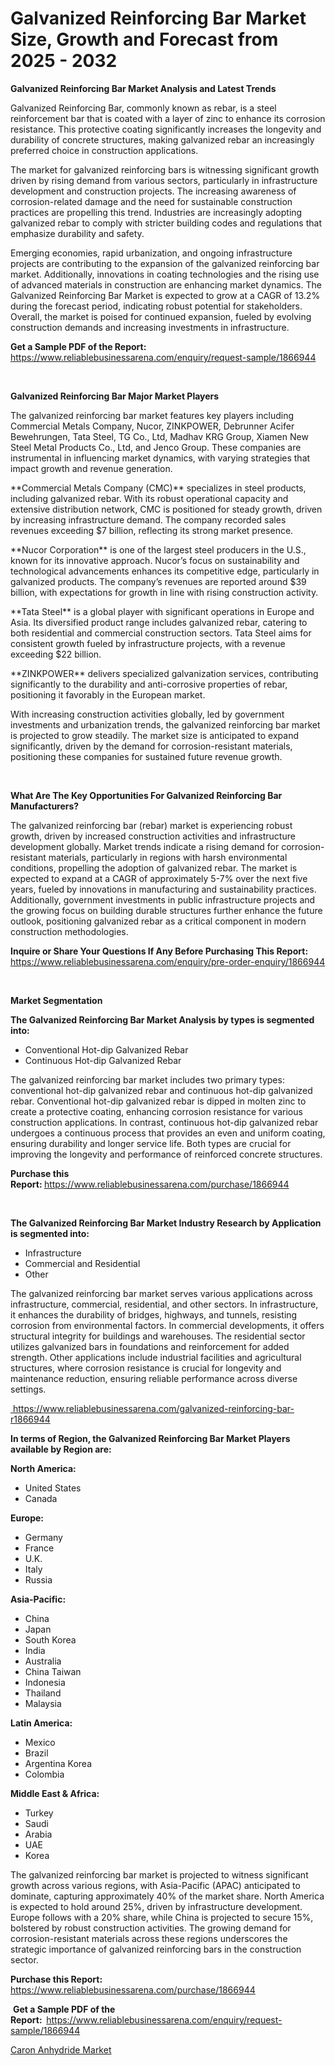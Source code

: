 <p><h1>Galvanized Reinforcing Bar Market Size, Growth and Forecast from 2025 - 2032</h1></p><p><strong>Galvanized Reinforcing Bar Market Analysis and Latest Trends</strong></p>
<p><p>Galvanized Reinforcing Bar, commonly known as rebar, is a steel reinforcement bar that is coated with a layer of zinc to enhance its corrosion resistance. This protective coating significantly increases the longevity and durability of concrete structures, making galvanized rebar an increasingly preferred choice in construction applications. </p><p>The market for galvanized reinforcing bars is witnessing significant growth driven by rising demand from various sectors, particularly in infrastructure development and construction projects. The increasing awareness of corrosion-related damage and the need for sustainable construction practices are propelling this trend. Industries are increasingly adopting galvanized rebar to comply with stricter building codes and regulations that emphasize durability and safety.</p><p>Emerging economies, rapid urbanization, and ongoing infrastructure projects are contributing to the expansion of the galvanized reinforcing bar market. Additionally, innovations in coating technologies and the rising use of advanced materials in construction are enhancing market dynamics. The Galvanized Reinforcing Bar Market is expected to grow at a CAGR of 13.2% during the forecast period, indicating robust potential for stakeholders. Overall, the market is poised for continued expansion, fueled by evolving construction demands and increasing investments in infrastructure.</p></p>
<p><strong>Get a Sample PDF of the Report:&nbsp;</strong> <a href="https://www.reliablebusinessarena.com/enquiry/request-sample/1866944?utm_campaign=2982&utm_medium=2&utm_source=Github&utm_content=ia&utm_term=03042025&utm_id=galvanized-reinforcing-bar">https://www.reliablebusinessarena.com/enquiry/request-sample/1866944</a></p>
<p>&nbsp;</p>
<p><strong>Galvanized Reinforcing Bar Major Market Players</strong></p>
<p><p>The galvanized reinforcing bar market features key players including Commercial Metals Company, Nucor, ZINKPOWER, Debrunner Acifer Bewehrungen, Tata Steel, TG Co., Ltd, Madhav KRG Group, Xiamen New Steel Metal Products Co., Ltd, and Jenco Group. These companies are instrumental in influencing market dynamics, with varying strategies that impact growth and revenue generation.</p><p>**Commercial Metals Company (CMC)** specializes in steel products, including galvanized rebar. With its robust operational capacity and extensive distribution network, CMC is positioned for steady growth, driven by increasing infrastructure demand. The company recorded sales revenues exceeding $7 billion, reflecting its strong market presence.</p><p>**Nucor Corporation** is one of the largest steel producers in the U.S., known for its innovative approach. Nucor’s focus on sustainability and technological advancements enhances its competitive edge, particularly in galvanized products. The company’s revenues are reported around $39 billion, with expectations for growth in line with rising construction activity.</p><p>**Tata Steel** is a global player with significant operations in Europe and Asia. Its diversified product range includes galvanized rebar, catering to both residential and commercial construction sectors. Tata Steel aims for consistent growth fueled by infrastructure projects, with a revenue exceeding $22 billion.</p><p>**ZINKPOWER** delivers specialized galvanization services, contributing significantly to the durability and anti-corrosive properties of rebar, positioning it favorably in the European market. </p><p>With increasing construction activities globally, led by government investments and urbanization trends, the galvanized reinforcing bar market is projected to grow steadily. The market size is anticipated to expand significantly, driven by the demand for corrosion-resistant materials, positioning these companies for sustained future revenue growth.</p></p>
<p>&nbsp;</p>
<p><strong>What Are The Key Opportunities For Galvanized Reinforcing Bar Manufacturers?</strong></p>
<p><p>The galvanized reinforcing bar (rebar) market is experiencing robust growth, driven by increased construction activities and infrastructure development globally. Market trends indicate a rising demand for corrosion-resistant materials, particularly in regions with harsh environmental conditions, propelling the adoption of galvanized rebar. The market is expected to expand at a CAGR of approximately 5-7% over the next five years, fueled by innovations in manufacturing and sustainability practices. Additionally, government investments in public infrastructure projects and the growing focus on building durable structures further enhance the future outlook, positioning galvanized rebar as a critical component in modern construction methodologies.</p></p>
<p><strong>Inquire or Share Your Questions If Any Before Purchasing This Report:</strong> <a href="https://www.reliablebusinessarena.com/enquiry/pre-order-enquiry/1866944?utm_campaign=2982&utm_medium=2&utm_source=Github&utm_content=ia&utm_term=03042025&utm_id=galvanized-reinforcing-bar">https://www.reliablebusinessarena.com/enquiry/pre-order-enquiry/1866944</a></p>
<p>&nbsp;</p>
<p><strong>Market Segmentation</strong></p>
<p><strong>The Galvanized Reinforcing Bar Market Analysis by types is segmented into:</strong></p>
<p><ul><li>Conventional Hot-dip Galvanized Rebar</li><li>Continuous Hot-dip Galvanized Rebar</li></ul></p>
<p><p>The galvanized reinforcing bar market includes two primary types: conventional hot-dip galvanized rebar and continuous hot-dip galvanized rebar. Conventional hot-dip galvanized rebar is dipped in molten zinc to create a protective coating, enhancing corrosion resistance for various construction applications. In contrast, continuous hot-dip galvanized rebar undergoes a continuous process that provides an even and uniform coating, ensuring durability and longer service life. Both types are crucial for improving the longevity and performance of reinforced concrete structures.</p></p>
<p><strong>Purchase this Report:&nbsp;</strong><a href="https://www.reliablebusinessarena.com/purchase/1866944?utm_campaign=2982&utm_medium=2&utm_source=Github&utm_content=ia&utm_term=03042025&utm_id=galvanized-reinforcing-bar">https://www.reliablebusinessarena.com/purchase/1866944</a></p>
<p>&nbsp;</p>
<p><strong>The Galvanized Reinforcing Bar Market Industry Research by Application is segmented into:</strong></p>
<p><ul><li>Infrastructure</li><li>Commercial and Residential</li><li>Other</li></ul></p>
<p><p>The galvanized reinforcing bar market serves various applications across infrastructure, commercial, residential, and other sectors. In infrastructure, it enhances the durability of bridges, highways, and tunnels, resisting corrosion from environmental factors. In commercial developments, it offers structural integrity for buildings and warehouses. The residential sector utilizes galvanized bars in foundations and reinforcement for added strength. Other applications include industrial facilities and agricultural structures, where corrosion resistance is crucial for longevity and maintenance reduction, ensuring reliable performance across diverse settings.</p></p>
<p><a href="https://www.reliablebusinessarena.com/galvanized-reinforcing-bar-r1866944?utm_campaign=2982&utm_medium=2&utm_source=Github&utm_content=ia&utm_term=03042025&utm_id=galvanized-reinforcing-bar">&nbsp;https://www.reliablebusinessarena.com/galvanized-reinforcing-bar-r1866944</a></p>
<p><strong>In terms of Region, the Galvanized Reinforcing Bar Market Players available by Region are:</strong></p>
<p>
    <p> <strong> North America: </strong>
        <ul>
            <li>United States</li>
            <li>Canada</li>
        </ul>
        </p> 
    <p> <strong> Europe: </strong>
        <ul>
            <li>Germany</li>
            <li>France</li>
            <li>U.K.</li>
            <li>Italy</li>
            <li>Russia</li>
        </ul>
        </p> 
    <p> <strong> Asia-Pacific: </strong>
        <ul>
            <li>China</li>
            <li>Japan</li>
            <li>South Korea</li>
            <li>India</li>
            <li>Australia</li>
            <li>China Taiwan</li>
            <li>Indonesia</li>
            <li>Thailand</li>
            <li>Malaysia</li>
        </ul>
        </p> 
    <p> <strong> Latin America: </strong>
        <ul>
            <li>Mexico</li>
            <li>Brazil</li>
            <li>Argentina Korea</li>
            <li>Colombia</li>
        </ul>
        </p> 
    <p> <strong> Middle East & Africa: </strong>
        <ul>
            <li>Turkey</li>
            <li>Saudi</li>
            <li>Arabia</li>
            <li>UAE</li>
            <li>Korea</li>
        </ul>
    </p>
    </p>
<p><p>The galvanized reinforcing bar market is projected to witness significant growth across various regions, with Asia-Pacific (APAC) anticipated to dominate, capturing approximately 40% of the market share. North America is expected to hold around 25%, driven by infrastructure development. Europe follows with a 20% share, while China is projected to secure 15%, bolstered by robust construction activities. The growing demand for corrosion-resistant materials across these regions underscores the strategic importance of galvanized reinforcing bars in the construction sector.</p></p>
<p><strong>Purchase this Report: </strong><a href="https://www.reliablebusinessarena.com/purchase/1866944?utm_campaign=2982&utm_medium=2&utm_source=Github&utm_content=ia&utm_term=03042025&utm_id=galvanized-reinforcing-bar">https://www.reliablebusinessarena.com/purchase/1866944</a></p>
<p>&nbsp;<strong>Get a Sample PDF of the Report:&nbsp;&nbsp;</strong><a href="https://www.reliablebusinessarena.com/enquiry/request-sample/1866944?utm_campaign=2982&utm_medium=2&utm_source=Github&utm_content=ia&utm_term=03042025&utm_id=galvanized-reinforcing-bar">https://www.reliablebusinessarena.com/enquiry/request-sample/1866944</a></p>
<p><strong></strong></p>
<p><p><a href="https://github.com/haaszgettre6/Market-Research-Report-List-1/blob/main/caron-anhydride-market.md?utm_campaign=2982&utm_medium=2&utm_source=Github&utm_content=ia&utm_term=03042025&utm_id=galvanized-reinforcing-bar">Caron Anhydride Market</a></p></p>
